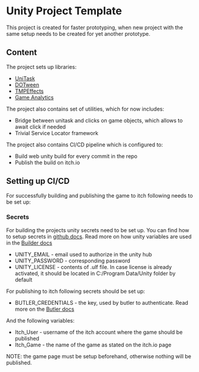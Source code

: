 # Unity Project Template

This project is created for faster prototyping, when new project with the same setup needs to be created for yet another prototype.

## Content

The project sets up libraries:

* [UniTask](https://github.com/Cysharp/UniTask)
* [DOTween](https://dotween.demigiant.com/getstarted.php)
* [TMPEffects](https://github.com/Luca3317/TMPEffects)
* [Game Analytics](https://www.gameanalytics.com/)

The project also contains set of utilities, which for now includes:

* Bridge between unitask and clicks on game objects, which allows to await click if needed
* Trivial Service Locator framework 

The project also contains CI/CD pipeline which is configured to:

* Build web unity build for every commit in the repo
* Publish the build on itch.io

## Setting up CI/CD

For successfully building and publishing the game to itch following needs to be set up:

### Secrets

For building the projects unity secrets need to be set up. You can find how to setup secrets in [github docs](https://docs.github.com/en/actions/how-tos/write-workflows/choose-what-workflows-do/use-secrets). Read more on how unity variables are used in the [Builder docs](https://game.ci/docs/github/builder/)

* UNITY\_EMAIL - email used to authorize in the unity hub
* UNITY\_PASSWORD - corresponding password
* UNITY\_LICENSE - contents of .ulf file. In case license is already activated, it should be located in C:/Program Data/Unity folder by default

For publishing to itch following secrets should be set up:

* BUTLER\_CREDENTIALS - the key, used by butler to authenticate. Read more on the [Butler docs](https://itch.io/docs/butler/login.html)

And the following variables:

* Itch\_User - username of the itch account where the game should be published
* Itch\_Game - the name of the game as stated on the itch.io page

NOTE: the game page must be setup beforehand, otherwise nothing will be published.

